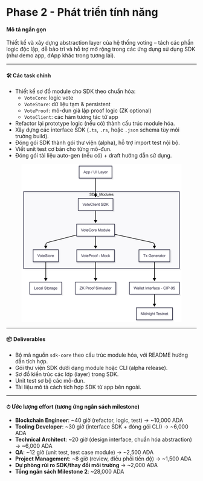 # Phase 2 - Phát triển tính năng

#### Mô tả ngắn gọn

Thiết kế và xây dựng abstraction layer của hệ thống voting – tách các phần logic độc lập, dễ bảo trì và hỗ trợ mở rộng trong các ứng dụng sử dụng SDK (như demo app, dApp khác trong tương lai).

***

#### 🛠 Các task chính

* Thiết kế sơ đồ module cho SDK theo chuẩn hóa:
  * `VoteCore`: logic vote
  * `VoteStore`: dữ liệu tạm & persistent
  * `VoteProof`: mô-đun giả lập proof logic (ZK optional)
  * `VoteClient`: các hàm tương tác từ app
* Refactor lại prototype logic (nếu có) thành cấu trúc module hóa.
* Xây dựng các interface SDK (`.ts`, `.rs`, hoặc `.json` schema tùy môi trường build).
* Đóng gói SDK thành gói thư viện (alpha), hỗ trợ import test nội bộ.
* Viết unit test cơ bản cho từng mô-đun.
* Đóng gói tài liệu auto-gen (nếu có) + draft hướng dẫn sử dụng.



<figure><img src="../../../.gitbook/assets/Milestone1 _ Mermaid Chart-2025-08-01-034344.png" alt=""><figcaption></figcaption></figure>

***

#### 📦 Deliverables

* Bộ mã nguồn `sdk-core` theo cấu trúc module hóa, với README hướng dẫn tích hợp.
* Gói thư viện SDK dưới dạng module hoặc CLI (alpha release).
* Sơ đồ kiến trúc các lớp (layer) trong SDK.
* Unit test sơ bộ các mô-đun.
* Tài liệu mô tả cách tích hợp SDK từ app bên ngoài.

***

#### ⏱ Ước lượng effort (tương ứng ngân sách milestone)

* **Blockchain Engineer**: \~40 giờ (refactor, logic, test) → \~10,000 ADA
* **Tooling Developer**: \~30 giờ (interface SDK + đóng gói CLI) → \~6,000 ADA
* **Technical Architect**: \~20 giờ (design interface, chuẩn hóa abstraction) → \~6,000 ADA
* **QA**: \~12 giờ (unit test, test case module) → \~2,500 ADA
* **Project Management**: \~8 giờ (review, điều phối tiến độ) → \~1,500 ADA
* **Dự phòng rủi ro SDK/thay đổi môi trường** → \~2,000 ADA
* **Tổng ngân sách Milestone 2**: \~28,000 ADA
